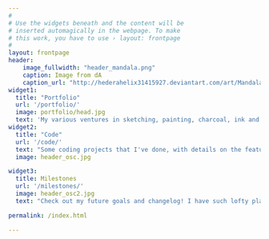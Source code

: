 ```yaml
---
#
# Use the widgets beneath and the content will be
# inserted automagically in the webpage. To make
# this work, you have to use › layout: frontpage
#
layout: frontpage
header:
    image_fullwidth: "header_mandala.png"
    caption: Image from dA
    caption_url: "http://hederahelix31415927.deviantart.com/art/Mandala-372726557"
widget1:
  title: "Portfolio"
  url: '/portfolio/'
  image: portfolio/head.jpg
  text: 'My various ventures in sketching, painting, charcoal, ink and pencil, ceramic, fabric paint, and paracord creations...'
widget2:
  title: "Code"
  url: '/code/'
  text: "Some coding projects that I've done, with details on the features, usage and source..."
  image: header_osc.jpg

widget3:
  title: Milestones
  url: '/milestones/'
  image: header_osc2.jpg
  text: "Check out my future goals and changelog! I have such lofty plans, and obsessive ideas… but I always forget about the finite resource that is time."

permalink: /index.html

---
```

